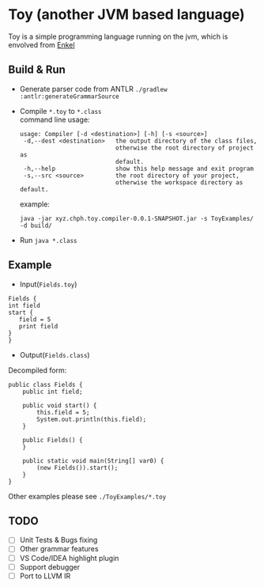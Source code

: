 Toy (another JVM based language)
=======

Toy is a simple programming language running on the jvm, which is envolved from [Enkel](https://github.com/JakubDziworski/Enkel-JVM-language)


## Build & Run
- Generate parser code from ANTLR
  `./gradlew :antlr:generateGrammarSource `
  
- Compile `*.toy` to `*.class`    
  command line usage:
  
  ```shell
  usage: Compiler [-d <destination>] [-h] [-s <source>]
   -d,--dest <destination>   the output directory of the class files,
                             otherwise the root directory of project as
                             default.
   -h,--help                 show this help message and exit program
   -s,--src <source>         the root directory of your project,
                             otherwise the workspace directory as default.
  ```
  
  example: 
  
  ```shell
  java -jar xyz.chph.toy.compiler-0.0.1-SNAPSHOT.jar -s ToyExamples/ -d build/
  ```
  
- Run
  `java *.class`
## Example

- Input(`Fields.toy`)
 ```
Fields {
 int field
 start {
    field = 5
    print field
 }
}
 ```

- Output(`Fields.class`)

Decompiled form:
```
public class Fields {
    public int field;

    public void start() {
        this.field = 5;
        System.out.println(this.field);
    }

    public Fields() {
    }

    public static void main(String[] var0) {
        (new Fields()).start();
    }
}
```

Other examples please see `./ToyExamples/*.toy`

## TODO
- [ ] Unit Tests & Bugs fixing
- [ ] Other grammar features
- [ ] VS Code/IDEA highlight plugin
- [ ] Support debugger
- [ ] Port to LLVM IR